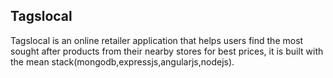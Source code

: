 
## Tagslocal

Tagslocal is an online retailer application that helps users find the most sought after products from their nearby stores for best prices, it is built with the mean stack(mongodb,expressjs,angularjs,nodejs).